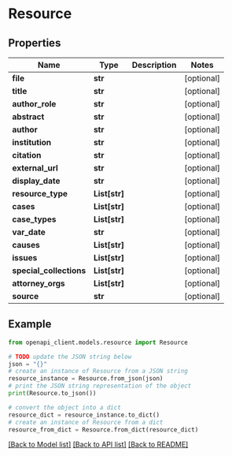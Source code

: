 # Resource


## Properties

Name | Type | Description | Notes
------------ | ------------- | ------------- | -------------
**file** | **str** |  | [optional] 
**title** | **str** |  | [optional] 
**author_role** | **str** |  | [optional] 
**abstract** | **str** |  | [optional] 
**author** | **str** |  | [optional] 
**institution** | **str** |  | [optional] 
**citation** | **str** |  | [optional] 
**external_url** | **str** |  | [optional] 
**display_date** | **str** |  | [optional] 
**resource_type** | **List[str]** |  | [optional] 
**cases** | **List[str]** |  | [optional] 
**case_types** | **List[str]** |  | [optional] 
**var_date** | **str** |  | [optional] 
**causes** | **List[str]** |  | [optional] 
**issues** | **List[str]** |  | [optional] 
**special_collections** | **List[str]** |  | [optional] 
**attorney_orgs** | **List[str]** |  | [optional] 
**source** | **str** |  | [optional] 

## Example

```python
from openapi_client.models.resource import Resource

# TODO update the JSON string below
json = "{}"
# create an instance of Resource from a JSON string
resource_instance = Resource.from_json(json)
# print the JSON string representation of the object
print(Resource.to_json())

# convert the object into a dict
resource_dict = resource_instance.to_dict()
# create an instance of Resource from a dict
resource_from_dict = Resource.from_dict(resource_dict)
```
[[Back to Model list]](../README.md#documentation-for-models) [[Back to API list]](../README.md#documentation-for-api-endpoints) [[Back to README]](../README.md)


